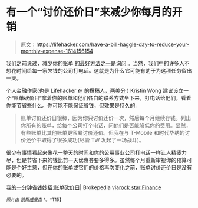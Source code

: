 # 有一个“讨价还价日”来减少你每月的开销

> 原文：<https://lifehacker.com/have-a-bill-haggle-day-to-reduce-your-monthly-expense-1614156154>

我们之前说过，减少你的账单 [的最好方法之一是询问](https://lifehacker.com/reduce-your-bills-by-just-asking-5127638) 。当然，我们中的许多人不想花时间给每一家欠钱的公司打电话。这就是为什么它可能有助于为这项任务留出一天。



个人金融作家(也是 Lifehacker 在 [的撰稿人，两美分](http://twocents.lifehacker.com/) ) Kristin Wong 建议设立一个“账单砍价日”拿着你的账单和他们各自的联系方式坐下来，打电话给他们，看看你能节省些什么。你可能不能保证省钱，但效果是持久的:

> 账单讨价还价日很棒，因为你只讨价还价一次，然后每个月继续存钱。列出你所有的账单，给每个公司打个电话，问他们是否能降低你的费用。显然，有些账单比其他账单更容易讨价还价。但我在与 T-Mobile 和时代华纳的讨价还价中取得了很多成功(尽管 TW 发起了一场战斗)。

很少有事情看起来像花一整天的时间和你的公用事业公司打电话一样让人精疲力尽，但是节省下来的钱比剪一天优惠券要多得多。虽然每个月重新审视你的预算可能是个好主意，但在你的账单或它们的价格再次变化之前，账单讨价还价日是没有必要的。

[我的一分钟省钱妙招:账单砍价日](http://www.brokepedia.com/quick-money-saving-tip/)| Brokepedia via[rock star Finance](http://rockstarfinance.com/bill-haggle-day/)

<small>*照片由*</small> [<small>*凯斯威廉森*</small>](http://www.flickr.com/photos/elwillo/4729801304) <small>*。*T15】</small>